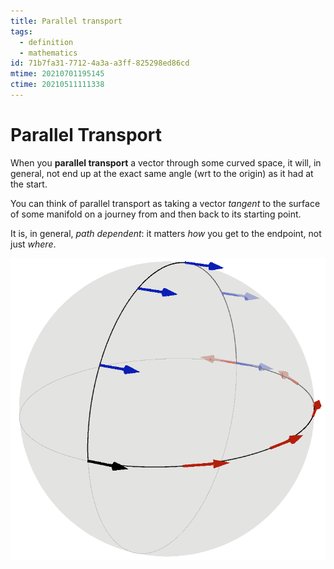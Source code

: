 ```yaml
---
title: Parallel transport
tags:
  - definition
  - mathematics
id: 71b7fa31-7712-4a3a-a3ff-825298ed86cd
mtime: 20210701195145
ctime: 20210511111338
---
```


# Parallel Transport

When you **parallel transport** a vector through some curved space, it will, in general, not end up at the exact same angle (wrt to the origin) as it had at the start.

You can think of parallel transport as taking a vector _tangent_ to the surface of some manifold on a journey from and then back to its starting point.

It is, in general, _path dependent_: it matters _how_ you get to the endpoint, not just _where_.

![](./media/ptransport.png)
